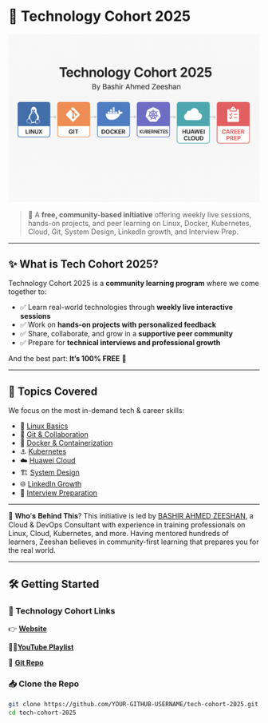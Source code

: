 # 📘 Technology Cohort 2025  

![Cohort Banner](./og-banner.png)  

> 🚀 A **free, community-based initiative** offering weekly live sessions, hands-on projects, and peer learning on Linux, Docker, Kubernetes, Cloud, Git, System Design, LinkedIn growth, and Interview Prep.  

---

## ✨ What is Tech Cohort 2025?  

Technology Cohort 2025 is a **community learning program** where we come together to:  
- ✅ Learn real-world technologies through **weekly live interactive sessions**  
- ✅ Work on **hands-on projects with personalized feedback**  
- ✅ Share, collaborate, and grow in a **supportive peer community**  
- ✅ Prepare for **technical interviews and professional growth**  

And the best part: **It’s 100% FREE** 🎉  

---

## 📂 Topics Covered  

We focus on the most in-demand tech & career skills:  

- 🐧 [Linux Basics](./topics/linux/README.md)  
- 🔗 [Git & Collaboration](./topics/git/README.md)  
- 🐳 [Docker & Containerization](./topics/docker/README.md)  
- ⚓ [Kubernetes](./topics/kubernetes/README.md)  
- ☁️ [Huawei Cloud](./topics/huawei-cloud/README.md)  
- 🏗️ [System Design](./topics/system-design/README.md)  
- 🌐 [LinkedIn Growth](./topics/linkedin-growth/README.md)  
- 🎯 [Interview Preparation](./topics/interview-prep/README.md)  
----

👥 𝐖𝐡𝐨’𝐬 𝐁𝐞𝐡𝐢𝐧𝐝 𝐓𝐡𝐢𝐬?
This initiative is led by [BASHIR AHMED ZEESHAN](https://www.linkedin.com/in/bashirahmedzeeshan/), a Cloud & DevOps Consultant with experience in training professionals on Linux, Cloud, Kubernetes, and more. Having mentored hundreds of learners, Zeeshan believes in community-first learning that prepares you for the real world.

---

## 🛠️ Getting Started  

### 🔗 Technology Cohort Links   
👉 [**Website**](https://baztechknow.com/technology-cohort-2025)  

🧑‍💻[**YouTube Playlist**](https://www.youtube.com/playlist?list=PLMxmGV3YVXCKoeptvRHmGVsg_50kL6SXu) 

💫 [**Git Repo**](https://github.com/engineerbaz/Tech-Cohort-2025)


### 📥 Clone the Repo  
```bash
git clone https://github.com/YOUR-GITHUB-USERNAME/tech-cohort-2025.git
cd tech-cohort-2025
